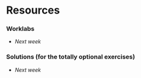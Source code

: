 # Resources

### Worklabs

* _Next week_

### Solutions (for the totally optional exercises)

* _Next week_
